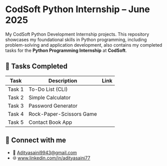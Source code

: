 # CodSoft Python Internship – June 2025
My CodSoft Python Development Internship projects.
This repository showcases my foundational skills in Python programming, including problem-solving and application development, also contains my completed tasks for the **Python Programming Internship** at **CodSoft**.

## 📌 Tasks Completed

| Task | Description | Link        |
|------|-------------|-------------|
| Task 1 | To-Do List (CLI)        | 
| Task 2 | Simple Calculator       |
| Task 3 | Password Generator      | 
| Task 4 | Rock-Paper-Scissors Game| 
| Task 5 | Contact Book App        | 
## 🔗 Connect with me

- 📧 Adityasaini9943@gmail.com
- 🌐 www.linkedin.com/in/adityasaini77

